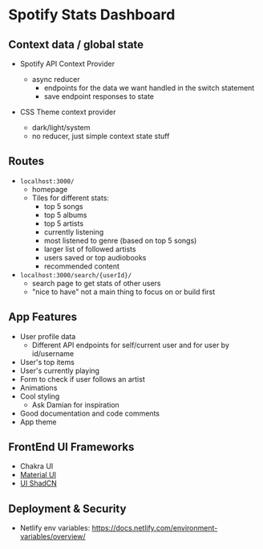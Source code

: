 # Spotify Stats Dashboard 

## Context data / global state 

- Spotify API Context Provider
	- async reducer 
		- endpoints for the data we want handled in the switch statement 
		- save endpoint responses to state 

- CSS Theme context provider 
	- dark/light/system 
	- no reducer, just simple context state stuff 

## Routes 

- `localhost:3000/`
	- homepage 
	- Tiles for different stats:
		- top 5 songs 
		- top 5 albums 
		- top 5 artists 
		- currently listening 
		- most listened to genre (based on top 5 songs)
		- larger list of followed artists 
		- users saved or top audiobooks 
		- recommended content 
- `localhost:3000/search/{userId}/`
	- search page to get stats of other users 
	- "nice to have" not a main thing to focus on or build first 


## App Features 

- User profile data 
	- Different API endpoints for self/current user and for user by id/username 
- User's top items 
- User's currently playing 
- Form to check if user follows an artist 
- Animations
- Cool styling 
	- Ask Damian for inspiration 
- Good documentation and code comments 
- App theme 

## FrontEnd UI Frameworks 

- Chakra UI 
- [Material UI ](google.com)
- [UI ShadCN](https://ui.shadcn.com/)


## Deployment & Security

- Netlify env variables: https://docs.netlify.com/environment-variables/overview/ 